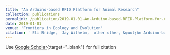 ```yaml
---
title: "An Arduino-based RFID Platform for Animal Research"
collection: publications
permalink: /publication/2019-01-01-An-Arduino-based-RFID-Platform-for-Animal-Research
date: 2019-01-01
venue: 'Frontiers in Ecology and Evolution'
citation: ' Eli Bridge,  Jay Wilhelm,  other other, &quot;An Arduino-based RFID Platform for Animal Research.&quot; Frontiers in Ecology and Evolution, 2019.'
---
```

Use [Google Scholar](https://scholar.google.com/scholar?q=An+Arduino+based+RFID+Platform+for+Animal+Research){:target="_blank"} for full citation